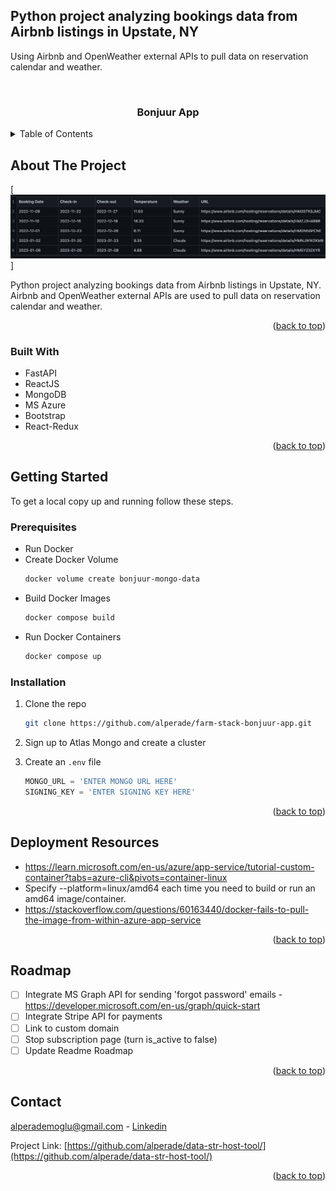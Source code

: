 ## Python project analyzing bookings data from Airbnb listings in Upstate, NY
Using Airbnb and OpenWeather external APIs to pull data on reservation calendar and weather.


<a name="readme-top"></a>

<!-- PROJECT TITLE -->
<br />
<div align="center">
  <h3 align="center">Bonjuur App</h3>
</div>

<!-- TABLE OF CONTENTS -->
<details>
  <summary>Table of Contents</summary>
  <ol>
    <li>
      <a href="#about-the-project">About The Project</a>
      <ul>
        <li><a href="#built-with">Built With</a></li>
      </ul>
    </li>
    <li>
      <a href="#getting-started">Getting Started</a>
      <ul>
        <li><a href="#prerequisites">Prerequisites</a></li>
        <li><a href="#installation">Installation</a></li>
      </ul>
    </li>
    <li><a href="#deployment-resources">Deployment Resources</a></li>
    <li><a href="#roadmap">Roadmap</a></li>
    <li><a href="#contact">Contact</a></li>
  </ol>
</details>



<!-- ABOUT THE PROJECT -->
## About The Project

[![Product Name Screen Shot][product-screenshot]]

Python project analyzing bookings data from Airbnb listings in Upstate, NY. Airbnb and OpenWeather external APIs are used to pull data on reservation calendar and weather.

<p align="right">(<a href="#readme-top">back to top</a>)</p>

### Built With

* FastAPI
* ReactJS
* MongoDB
* MS Azure
* Bootstrap
* React-Redux

<p align="right">(<a href="#readme-top">back to top</a>)</p>


<!-- GETTING STARTED -->
## Getting Started

To get a local copy up and running follow these steps.

### Prerequisites

* Run Docker
* Create Docker Volume
  ```sh
  docker volume create bonjuur-mongo-data
  ```
* Build Docker Images
  ```sh
  docker compose build
  ```
* Run Docker Containers
  ```sh
  docker compose up
  ```

### Installation

1. Clone the repo
   ```sh
   git clone https://github.com/alperade/farm-stack-bonjuur-app.git
   ```
2. Sign up to Atlas Mongo and create a cluster

3. Create an `.env` file
   ```py
   MONGO_URL = 'ENTER MONGO URL HERE'
   SIGNING_KEY = 'ENTER SIGNING KEY HERE'
   ```

<p align="right">(<a href="#readme-top">back to top</a>)</p>



<!-- DEPLOYMENT RESOURCES -->
## Deployment Resources

* https://learn.microsoft.com/en-us/azure/app-service/tutorial-custom-container?tabs=azure-cli&pivots=container-linux
* Specify --platform=linux/amd64 each time you need to build or run an amd64 image/container.
* https://stackoverflow.com/questions/60163440/docker-fails-to-pull-the-image-from-within-azure-app-service

<p align="right">(<a href="#readme-top">back to top</a>)</p>


<!-- ROADMAP -->
## Roadmap

- [ ] Integrate MS Graph API for sending 'forgot password' emails - https://developer.microsoft.com/en-us/graph/quick-start
- [ ] Integrate Stripe API for payments
- [ ] Link to custom domain
- [ ] Stop subscription page (turn is_active to false)
- [ ] Update Readme Roadmap

<p align="right">(<a href="#readme-top">back to top</a>)</p>


<!-- CONTACT -->
## Contact

alperademoglu@gmail.com - [Linkedin](https://www.linkedin.com/in/alper-ademoglu/)

Project Link: [https://github.com/alperade/data-str-host-tool/](https://github.com/alperade/data-str-host-tool/)


<p align="right">(<a href="#readme-top">back to top</a>)</p>

<!-- MARKDOWN LINKS & IMAGES -->
<!-- https://www.markdownguide.org/basic-syntax/#reference-style-links -->
[product-screenshot]: /screenshot.png
